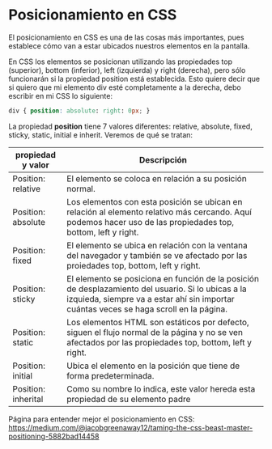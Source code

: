 # Posicionamiento en CSS

El posicionamiento en CSS es una de las cosas más importantes, pues establece cómo van a estar ubicados nuestros elementos en la pantalla.

En CSS los elementos se posicionan utilizando las propiedades top (superior), bottom (inferior), left (izquierda) y right (derecha), pero sólo funcionarán si la propiedad position está establecida. Esto quiere decir que si quiero que mi elemento div esté completamente a la derecha, debo escribir en mi CSS lo siguiente:

```CSS
div { position: absolute: right: 0px; }
```
La propiedad **position** tiene 7 valores diferentes: relative, absolute, fixed, sticky, static, initial e inherit. Veremos de qué se tratan:

| propiedad y valor   | Descripción                                                                                                                                                                                  |
| ------------------- | -------------------------------------------------------------------------------------------------------------------------------------------------------------------------------------------- |
| Position: relative  | El elemento se coloca en relación a su posición normal.                                                                                                                                      |
| Position: absolute  | Los elementos con esta posición se ubican en relación al elemento relativo más cercando. Aquí podemos hacer uso de las propiedades top, bottom, left y right.                                |
| Position: fixed     | El elemento se ubica en relación con la ventana del navegador y también se ve afectado por las proiedades top, bottom, left y right.                                                         |
| Position: sticky    | El elemento se posiciona en función de la posición de desplazamiento del usuario. Si lo ubicas a la izquieda, siempre va a estar ahí sin importar cuántas veces se haga scroll en la página. |
| Position: static    | Los elementos HTML son estáticos por defecto, siguen el flujo normal de la página y no se ven afectados por las propiedades top, bottom, left y right.                                       |
| Position: initial   | Ubica el elemento en la posición que tiene de forma predeterminada.                                                                                                                          |
| Position: inherital | Como su nombre lo indica, este valor hereda esta propiedad de su elemento padre                                                                                                              |

Página para entender mejor el posicionamiento en CSS: https://medium.com/@jacobgreenaway12/taming-the-css-beast-master-positioning-5882bad14458
